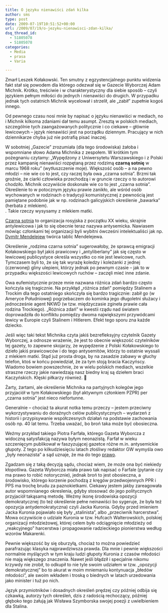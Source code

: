 ```yaml
---
title: O języku nienawiści zdań kilka
author: sms
type: post
date: 2009-07-19T10:51:52+00:00
url: /2009/07/19/o-jezyku-nienawisci-zdan-kilka/
dsq_thread_id:
  - 51805078
  - 51805078
categories:
  - Media
  - prasa
  - Varia

---
```

Zmarł Leszek Kołakowski. Ten smutny z egzystencjalnego punktu widzenia fakt stał się powodem dla którego odezwał się w Gazecie Wyborczej Adam Michnik. Krótko, treściwie i w charakterystyczny dla siebie sposób &#8211; czyli językiem pełnym miłości do jednych i nienawiści do drugich. W przypadku jednak tych ostatnich Michnik wycelował i strzelił, ale &#8222;zabił&#8221; zupełnie kogoś innego.
  
<!--more-->


  
Od pewnego czasu nosi mnie by napisać o języku nienawiści w mediach, no i Michnik kilkoma zdaniami dał temu asumpt. Zresztą w polskich mediach, szczególnie tych zaangażowanych politycznie i co ciekawe &#8211; głównie lewicowych &#8211; język nienawiści jest na porządku dziennym. Pracujący w nich dziennikarze chyba już nie potrafią pisać inaczej.
  
W sobotniej &#8222;Gazecie&#8221; zrozumiała (dla tego środowiska) żałoba i wspomniane słowo Adama Michnika z zespołem. W krótkim tym pożegnaniu czytamy: &#8222;Wypędzony z Uniwersytetu Warszawskiego i z Polski przez kampanię nienawiści rozpętaną przez rodzimą **czarną sotnię** w marcu 1968 roku&#8221; (wytłuszczenie moje). Większość osób &#8211; a na pewno młodzi &#8211; nie wie co to jest, czy raczej była owa &#8222;czarna sotnia&#8221;. Brzmi tak groźnie, że ciarki człowieka przechodzą i w gruncie rzeczy o to autorowi chodziło. Michnik oczywiście doskonale wie co to jest &#8222;czarna sotnia&#8221;. Określenie to w potocznym języku prawie zanikło, ale wśród osób wychowanych w rodzinach o tradycyji komunistycznej z pewnością jest pamiętane podobnie jak w np. rodzinach galicyjskich określenie &#8222;bawarka&#8221; (herbata z mlekiem).  
. Takie rzeczy wysysamy z mlekiem matki.

[Czarna sotnia][1] to organizacja rosyjska z początku XX wieku, skrajnie antylewicowa i jak to się obecnie teraz nazywa antysemicka. Nawiasem mówiąc członkami tej organizacji byli wybitni ówcześni intelektualiści jak np. [Dymitr Mendelejew][2] twórca tablic Mendelejewa.
  
Określenie &#8222;rodzima czarna sotnia&#8221; sugerowałoby, że sprawcą emigracji Kołakowskiego był jakiś prawicowy i &#8222;antyliberlany&#8221; jak się często w lewicowej publicystyce określa wszystko co nie jest lewicowe, ruch. Tymczasem byli to, że się tak wyrażę koledzy i koleżanki z jednej (czerwonej) gliny ulepieni, którzy jednak po pewnym czasie &#8211; jak to w przypadku większości lewicowych ruchów &#8211; zaczęli mieć inne zdanie.
  
Owa eufemistycznie przeze mnie nazwana różnica zdań bardzo często kończyla się tragicznie. Na przykłąd &#8222;różnica zdań&#8221; pomiędzy Stalinem a Trockim dla tego ostatniego skończyła się bardzo tragicznie: zabił go (w Ameryce Południowej) pogrzebaczem do kominka jego długoletni służacy i jednocześnie agent NKWD (w tzw. międzyczasie zgineła prawie cała rodzina Trockiego). &#8222;Różnica zdań&#8221; w kwestii rządu nad światem doprowadziła do konfliktu pomiędzy dwoma największymi przywódcami lewicy w Europie czyli Stalinem i Hitlerem. Efekt tego sporu zna każde dziecko.

Jeśli więc taki tekst Michnika czyta jakiś bezrefleksyjny czytelnik Gazety Wyborczej, a odnosze wrażenie, że jest to obecnie większość czytelników tej gazety, to zapewne skojarzy, że wypędzenie z Polski Kołakowskiego to dzieło jakiś prawicowców i do tego antysemitów, którzy to ostatnie wyssali z mlekiem matki. Stąd już prosta droga, by na zasadzie zabawy w głuchy telefon, ktoś w końcu powiedział, że za tym stoją bracia Kaczyńscy. Wiadomo bowiem powszechnie, że w wielu polskich mediach, wszelkie straszne rzeczy jakie nawiedzają nasz biedny kraj są dziełem braci Kaczyńskich. Klęski piłkarzy również. 🙂

Żarty, żartami, ale określenie Michnika na partyjnych kolegów jego przyjaciół w tym Kołakowskiego (był aktywnym członkiem PZPR) per &#8222;czarna sotnia&#8221; jest nieco niefortunne.

Generalnie &#8211; chociaż ta akurat notka temu przeczy &#8211; jestem przeciwny wykorzystywaniu do doraźnych celów publicystycznych &#8211; wydarzeń z historii i przypisywanie współczesnych działań na podstawie zachowania osób np. 40 lat temu. Trzeba uważać, bo broń taka może być obosieczna. 

Weźmy przykład takiego Piotra Farfała, którego Gazeta Wyborcza z widoczną satysfakcją nazywa byłym neonazistą. Farfał w wieku szczenięcym publikował w faszyzującej gazetce różne m.in. antysemickie głupoty. Z tego po kilkudziesięciu latach złośliwy redaktor GW wymyśla owo &#8222;były neonazista&#8221; a sąd uznaje, że ma do tego [prawo][3].

Zgadzam się z taką decyzją sądu, chociaż wiem, że może ona być niekiedy kłopotliwa. Gazeta Wyborcza miała prawo tak napisać o Farfale (pytanie czy ma prawo to robić notorycznie), jednak broń to jest obosieczna, a środowisko, którego korzenie pochodzą z kręgów przedwojennych PPR i PPS ma trochę brudu za paznokietkami. Ciekawy jestem jakby zareagowała autor wspomnianego okreslenia, gdyby stosować do jego politycznych przyjaciół takąsamą metodę. Weźmy ikonę środowiska opozycji demokratycznej (to też określenie pełne neinawiści bo sygeruje, że była też opozycja antydemokratyczna) czyli Jacka Kuronia. Gdyby przed imieniem Jacka Kuronia pojawiało się były &#8222;stalinista&#8221;, albo &#8222;przeciwnik harcerstwa&#8221;. Mowa oczywiście o udziale Kuronia w tzw. Hufcach Walterowskich, polskiej organizacji młodzieżowej, której celem było odciągnięcie młodzieży od &#8222;reakcyjnego&#8221; harcerstwa i propagowanie radzieckiego pionierstwa według wzorów Makarenki.

Pewnie większość by się oburzyłą, chociaż to można powiedzieć parafrazując klasyka najprawdziwsza prawda. Dla mnie i pewnie większości normalnie myślących w tym kraju ludzi głupoty Kuronia z czasów młodości nie mają większego znaczenia. Nawet jeśli błądził i specjalnie nikomu krzywdy nie zrobił, to odkupił to nie tyle swoim udziałem w tzw. &#8222;opozycji demokratycznej&#8221; bo to akurat w moim mniemaniu kontynuacja &#8222;błedów młodości&#8221;, ale swoim wkładem i troską o biednych w latach urzedowania jako minister i tuż po nich.

Język przymiotników i dosadnych określeń prędzej czy później odbija się czkawką, autorzy tych określeń, dzis z radością rechoczący, później głęboko tego żałują jak Wisława Szymborska swojej poezji z uwielbieniem dla Stalina.

 [1]: http://pl.wikipedia.org/wiki/Czarna_Sotnia
 [2]: http://pl.wikipedia.org/wiki/Dmitrij_Mendelejew
 [3]: http://wiadomosci.gazeta.pl/Wiadomosci/1,80708,5226950.html